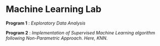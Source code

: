 # Machine Learning Lab

**Program 1** : *Exploratory Data Analysis*

**Program 2** : *Implementation of Supervised Machine Learning algorithm following Non-Parametric Approach. Here, KNN.*